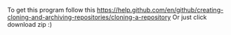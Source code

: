 To get this program follow this https://help.github.com/en/github/creating-cloning-and-archiving-repositories/cloning-a-repository
Or just click download zip :)
